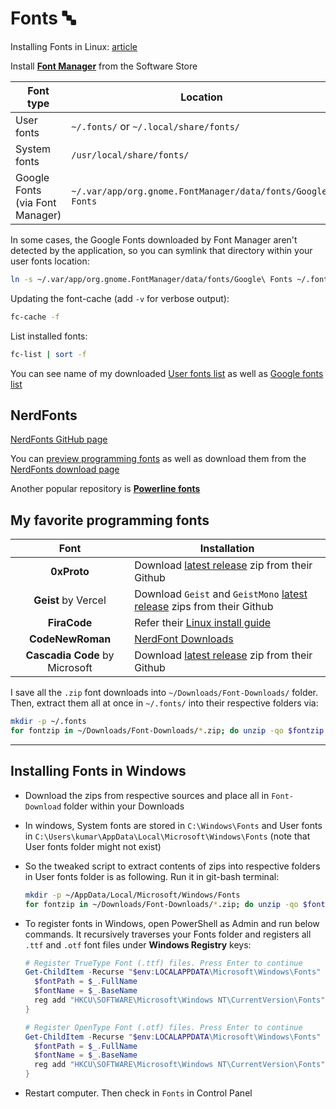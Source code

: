 # Fonts 🔤

Installing Fonts in Linux: [article](https://itsfoss.com/install-fonts-ubuntu/)

Install [**Font Manager**](https://github.com/FontManager/font-manager) from the Software Store

| Font type                       | Location                                                    |
| ------------------------------- | ----------------------------------------------------------- |
| User fonts                      | `~/.fonts/` or `~/.local/share/fonts/`                      |
| System fonts                    | `/usr/local/share/fonts/`                                   |
| Google Fonts (via Font Manager) | `~/.var/app/org.gnome.FontManager/data/fonts/Google\ Fonts` |

In some cases, the Google Fonts downloaded by Font Manager aren't detected by the application, so you can symlink that directory within your user fonts location:

```sh
ln -s ~/.var/app/org.gnome.FontManager/data/fonts/Google\ Fonts ~/.fonts/GoogleFonts
```

Updating the font-cache (add `-v` for verbose output):

```sh
fc-cache -f
```

List installed fonts:

```sh
fc-list | sort -f
```

You can see name of my downloaded [User fonts list](https://github.com/datkumar/Configs/blob/main/config-files/fonts/font-names.txt) as well as [Google fonts list](https://github.com/datkumar/Configs/blob/main/config-files/fonts/font-names-google.txt)

## NerdFonts

[NerdFonts GitHub page](https://github.com/ryanoasis/nerd-fonts)

You can [preview programming fonts](https://www.programmingfonts.org) as well as download them from the [NerdFonts download page](https://www.nerdfonts.com/font-downloads)

Another popular repository is [**Powerline fonts**](https://github.com/powerline/fonts)

## My favorite programming fonts

|              Font              | Installation                                                                                                                    |
| :----------------------------: | ------------------------------------------------------------------------------------------------------------------------------- |
|          **0xProto**           | Download [latest release](https://github.com/0xType/0xProto/releases/) zip from their Github                                    |
|      **Geist** by Vercel       | Download `Geist` and `GeistMono` [latest release](https://github.com/vercel/geist-font/releases/) zips from their Github        |
|          **FiraCode**          | Refer their [Linux install guide](https://github.com/tonsky/FiraCode/wiki/Linux-instructions#installing-with-a-package-manager) |
|        **CodeNewRoman**        | [NerdFont Downloads](https://www.nerdfonts.com/font-downloads)                                                                  |
| **Cascadia Code** by Microsoft | Download [latest release](https://github.com/microsoft/cascadia-code/releases) zip from their Github                            |

I save all the `.zip` font downloads into `~/Downloads/Font-Downloads/` folder. Then, extract them all at once in `~/.fonts/` into their respective folders via:

```sh
mkdir -p ~/.fonts
for fontzip in ~/Downloads/Font-Downloads/*.zip; do unzip -qo $fontzip -d ~/.fonts/$(basename $fontzip .zip); done
```

---

## Installing Fonts in Windows

- Download the zips from respective sources and place all in `Font-Download` folder within your Downloads

- In windows, System fonts are stored in `C:\Windows\Fonts` and User fonts in `C:\Users\kumar\AppData\Local\Microsoft\Windows\Fonts` (note that User fonts folder might not exist)

- So the tweaked script to extract contents of zips into respective folders in User fonts folder is as following. Run it in git-bash terminal:

  ```bash
  mkdir -p ~/AppData/Local/Microsoft/Windows/Fonts
  for fontzip in ~/Downloads/Font-Downloads/*.zip; do unzip -qo $fontzip -d ~/AppData/Local/Microsoft/Windows/Fonts/$(basename $fontzip .zip); done
  ```

- To register fonts in Windows, open PowerShell as Admin and run below commands. It recursively traverses your Fonts folder and registers all `.ttf` and `.otf` font files under **Windows Registry** keys:

  ```powershell
  # Register TrueType Font (.ttf) files. Press Enter to continue
  Get-ChildItem -Recurse "$env:LOCALAPPDATA\Microsoft\Windows\Fonts" -Filter *.ttf | ForEach-Object {
    $fontPath = $_.FullName
    $fontName = $_.BaseName
    reg add "HKCU\SOFTWARE\Microsoft\Windows NT\CurrentVersion\Fonts" /v "$fontName (TrueType)" /t REG_SZ /d "$fontPath" /f
  }

  # Register OpenType Font (.otf) files. Press Enter to continue
  Get-ChildItem -Recurse "$env:LOCALAPPDATA\Microsoft\Windows\Fonts" -Filter *.otf | ForEach-Object {
    $fontPath = $_.FullName
    $fontName = $_.BaseName
    reg add "HKCU\SOFTWARE\Microsoft\Windows NT\CurrentVersion\Fonts" /v "$fontName (OpenType)" /t REG_SZ /d "$fontPath" /f
  }
  ```

- Restart computer. Then check in `Fonts` in Control Panel
